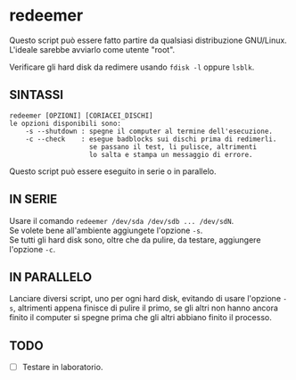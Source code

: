 # redeemer

Questo script può essere fatto partire da qualsiasi distribuzione GNU/Linux.
L'ideale sarebbe avviarlo come utente "root".

Verificare gli hard disk da redimere usando `fdisk -l`
oppure `lsblk`.

## SINTASSI

    redeemer [OPZIONI] [CORIACEI_DISCHI]
    le opzioni disponibili sono:
        -s --shutdown : spegne il computer al termine dell'esecuzione.
        -c --check    : esegue badblocks sui dischi prima di redimerli.
                        se passano il test, li pulisce, altrimenti
                        lo salta e stampa un messaggio di errore.

Questo script può essere eseguito in serie o in parallelo.

## IN SERIE

Usare il comando `redeemer /dev/sda /dev/sdb ... /dev/sdN`.  
Se volete bene all'ambiente aggiungete l'opzione `-s`.  
Se tutti gli hard disk sono, oltre che da pulire,
da testare, aggiungere l'opzione `-c`.  
    
## IN PARALLELO

Lanciare diversi script, uno per ogni hard disk,
evitando di usare l'opzione `-s`, altrimenti appena finisce
di pulire il primo, se gli altri non hanno ancora finito il
computer si spegne prima che gli altri abbiano finito il processo.

## TODO

- [ ] Testare in laboratorio.
